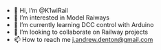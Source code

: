 - 👋 Hi, I’m @K1wiRail
- 👀 I’m interested in Model Raiways
- 🌱 I’m currently learning DCC control with Arduino
- 💞️ I’m looking to collaborate on Railway projects
- 📫 How to reach me j.andrew.denton@gmail.com

<!---
K1wiRail/K1wiRail is a ✨ special ✨ repository because its `README.md` (this file) appears on your GitHub profile.
You can click the Preview link to take a look at your changes.
--->
